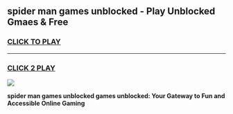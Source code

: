 
## spider man games unblocked - Play Unblocked Gmaes & Free
<h3>
<a href="https://news.freeplayer.one?title=spider_man_games_unblocked&ref=16F">CLICK TO PLAY</a></h3>
<hr>

<h3>
<a href="https://news.freeplayer.one?title=spider_man_games_unblocked&ref=16F">CLICK 2 PLAY</a>
  
</h3>

<a href="https://news.freeplayer.one?title=spider_man_games_unblocked&ref=16F/"><img src="https://clearcache.store/games.png"></a>


**spider man games unblocked games unblocked: Your Gateway to Fun and Accessible Online Gaming**
